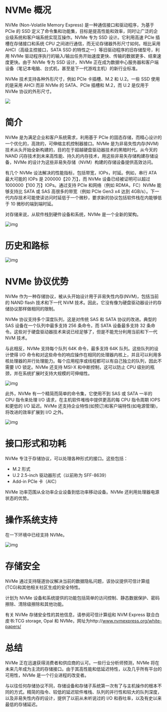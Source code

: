 # NVMe 概况

NVMe (Non-Volatile Memory Express) 是一种通信接口和驱动程序，为基于 PCIe 的 SSD 定义了命令集和功能集，目标是提高性能和效率，同时让广泛的企业级系统和客户端系统实现互操作。NVMe 专为 SSD 设计。它利用高速 PCIe 插槽在存储接口和系统 CPU 之间进行通信，而无论存储器外形尺寸如何。相比采用 AHCI（高级主控接口，SATA SSD 的特性之一）等旧驱动程序的旧存储型号，利用 NVMe 驱动程序执行的输入/输出任务开始速度更快、传输的数据更多、结束速度更快。由于 NVMe 专为 SSD 设计，NVMe 正在成为数据中心服务器和客户端设备（笔记本电脑、台式机，甚至是下一代游戏主机）的新行业标准。

NVMe 技术支持各种外形尺寸，例如 PCIe 卡插槽、M.2 和 U.2。一些 SSD 使用的是采用 AHCI 而非 NVMe 的 SATA、PCIe 插槽和 M.2，而 U.2 是仅用于 NVMe 协议的外形尺寸。

![](https://assets.ng-tech.icu/item/20230505202926.png)

# 简介

NVMe 是为满足企业和客户系统需求，利用基于 PCIe 的固态存储，而精心设计的一个优化的，高效的，可伸缩主机控制器接口。NVMe 是为非易失性内存(NVM)技术从头开始全新构建的，目的在于超越硬盘驱动器技术的黑暗时代。从今天的 NAND 闪存技术到未来高性能、持久的内存技术，用这些非易失存储构建存储设备，NVMe 的设计为这些非易失存储（NVM）构建的存储设备提供高效访问。

有几个 NVMe 设法解决的性能指标，包括带宽，IOPs，时延。例如，串行 ATA 最大可能的 IOPs 是 200000【20 万】，而 NVMe 设备已经被证明可以超过 1000000【100 万】IOPs。通过支持 PCIe 和网络（例如 RDMA，FC）NVMe 能够支持比 SATA 或 SAS 高很多的带宽（例如 PCIe Gen3 x4 达到 4GB/s）。下一代内存技术可能使读访问时延低于一个微秒，要求新的协议包括软件栈在内能够低于 10 微秒的端到端时延。

对存储来说，从软件栈到硬件设备和系统，NVMe 是一个全新的架构。

![img](https://assets.ng-tech.icu/item/1757568-20190912103335821-1429631712.png)

# 历史和路标

![img](https://assets.ng-tech.icu/item/1757568-20190912103534470-693133479.png)

# NVMe 协议优势

NVMe 作为一种存储协议，被从头开始设计用于非易失性内存(NVM)，包括当前的 NAND flash 技术和下一代 NVM 技术。因此，它没有像为硬盘驱动器设计的存储协议那样做相同的限制。

NVMe 协议支持多个深度队列，这是对传统 SAS 和 SATA 协议的改进。典型的 SAS 设备在一个队列中最多支持 256 条命令，而 SATA 设备最多支持 32 条命令。这些对于硬盘驱动器技术来说已经足够了，但是不能充分利用当前和下一代 NVM 技术。

与此相反，NVMe 支持每个队列 64K 命令，最多支持 64K 队列。这些队列的设计使得 I/O 命令和对这些命令的响应操作在相同的处理器内核上，并且可以利用多核处理器的并行处理能力。每个应用程序或线程都可以有自己独立的队列，因此不需要 I/O 锁定。NVMe 还支持 MSI-X 和中断控制，这可以防止 CPU 级别的瓶颈，并在系统扩展时支持大规模的可伸缩性。

![img](https://assets.ng-tech.icu/item/1757568-20190912104231226-536691484.png)

此外，NVMe 有一个精简而简单的命令集，它使用不到 SAS 或 SATA 一半的 CPU 指令来处理 I/O 请求，在主机软件堆栈中提供更高的每 CPU 指令周期 IOPS 和更低的 I/O 延迟。NVMe 还支持企业特性(如预订)和客户端特性(如电源管理)，将改进的效率扩展到 I/O 之外。

![img](https://assets.ng-tech.icu/item/1757568-20190912104421171-269014925.png)

# 接口形式和功耗

NVMe 专注于存储协议，可以处理各种形式的接口。这些包括：

- M.2 形式
- U.2 2.5-inch 驱动器形式（以前称为 SFF-8639）
- Add-in PCIe 卡（AIC）

NVMe 功率范围从全功率企业设备到低功率移动设备。NVMe 还利用处理器电源状态的优势。

# 操作系统支持

在一下环境中已经支持 NVMe。

![img](https://assets.ng-tech.icu/item/1757568-20190912105533546-1218148007.png)

# 存储安全

NVMe 通过支持隧道协议解决当前的数据隐私问题，该协议提供可信计算组(TCG)和其他相关社区生成的安全特性。

计划为 NVMe 设备和系统提供的功能包括简单的访问控制、静态数据保护、密码擦除、清除级擦除和其他功能。

有关 NVMe 存储安全性的其他信息，请参阅可信计算组和 NVM Express 联合白皮书:TCG storage, Opal 和 NVMe，网址为http://www.nvmexpress.org/white-papers/

# 总结

NVMe 正在迅速获得消费者和供应商的认可。一些行业分析师预测，NVMe 将在未来几年成为主流的存储接口。由于其高性能和低延迟特性，以及几乎所有平台的可用性，NVMe 是一个行业进程的改变者。

与以往任何存储协议不同，存储设备和存储子系统第一次有了与主机操作的根本不同的方式。精简的指令、较低的延迟软件堆栈、队列的并行性和较大的队列深度，以及非易失性内存的设计，提供了以前从未听说过的 I/O 和吞吐率，以及有史以来最低的存储延迟。
